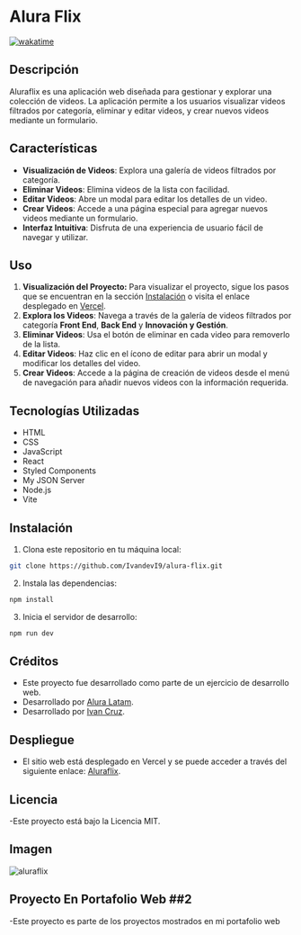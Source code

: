 # Alura Flix

[![wakatime](https://wakatime.com/badge/github/Ivandv19/challenge-aluraflix.svg)](https://wakatime.com/badge/github/Ivandv19/challenge-aluraflix)

## Descripción

Aluraflix es una aplicación web diseñada para gestionar y explorar una colección de videos. La aplicación permite a los usuarios visualizar videos filtrados por categoría, eliminar y editar videos, y crear nuevos videos mediante un formulario.

## Características

- **Visualización de Videos**: Explora una galería de videos filtrados por categoría.
- **Eliminar Videos**: Elimina videos de la lista con facilidad.
- **Editar Videos**: Abre un modal para editar los detalles de un video.
- **Crear Videos**: Accede a una página especial para agregar nuevos videos mediante un formulario.
- **Interfaz Intuitiva**: Disfruta de una experiencia de usuario fácil de navegar y utilizar.

## Uso

1. **Visualización del Proyecto:** Para visualizar el proyecto, sigue los pasos que se encuentran en la sección [Instalación](#instalación) o visita el enlace desplegado en [Vercel](https://alura-flix-flax.vercel.app/).
2. **Explora los Videos**: Navega a través de la galería de videos filtrados por categoría **Front End**, **Back End** y **Innovación y Gestión**.
3. **Eliminar Videos**: Usa el botón de eliminar en cada video para removerlo de la lista.
4. **Editar Videos**: Haz clic en el ícono de editar para abrir un modal y modificar los detalles del video.
5. **Crear Videos**: Accede a la página de creación de videos desde el menú de navegación para añadir nuevos videos con la información requerida.

## Tecnologías Utilizadas

- HTML
- CSS
- JavaScript
- React
- Styled Components
- My JSON Server
- Node.js
- Vite

## Instalación

1. Clona este repositorio en tu máquina local:

```bash
git clone https://github.com/IvandevI9/alura-flix.git
```

2. Instala las dependencias:

```bash
npm install
```

3. Inicia el servidor de desarrollo:

```bash
npm run dev
```

## Créditos

- Este proyecto fue desarrollado como parte de un ejercicio de desarrollo web.
- Desarrollado por [Alura Latam](https://www.linkedin.com/company/alura-latam/).
- Desarrollado por [Ivan Cruz](https://www.linkedin.com/in/ivan-cruz-1906mx/).

## Despliegue

- El sitio web está desplegado en Vercel y se puede acceder a través del siguiente enlace: [Aluraflix]( https://alura-flix-flax.vercel.app/ ).

## Licencia

-Este proyecto está bajo la Licencia MIT.

## Imagen

![aluraflix]( https://github.com/user-attachments/assets/4d2f3505-201b-4f62-acee-0205d109969d )

## Proyecto En Portafolio Web ##2

-Este proyecto es parte de los proyectos mostrados en mi portafolio web

